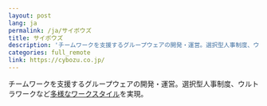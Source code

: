 ```yaml
---
layout: post
lang: ja
permalink: /ja/サイボウズ
title: サイボウズ
description: 'チームワークを支援するグループウェアの開発・運営。選択型人事制度、ウルトラワークなど多様なワークスタイルを実現。'
categories: full_remote
link: https://cybozu.co.jp/
---
```


<p>チームワークを支援するグループウェアの開発・運営。選択型人事制度、ウルトラワークなど<a href="https://cybozu.co.jp/company/workstyle/">多様なワークスタイル</a>を実現。</p>
